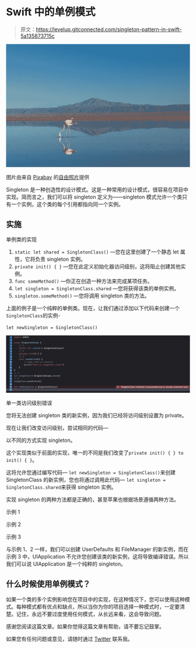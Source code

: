 # Swift 中的单例模式

> 原文：<https://levelup.gitconnected.com/singleton-pattern-in-swift-5a135873715c>

![](img/67c4c93c87b557084b1c2675979ac335.png)

图片由来自 [Pixabay](https://pixabay.com/?utm_source=link-attribution&utm_medium=referral&utm_campaign=image&utm_content=865297) 的[自由照片](https://pixabay.com/photos/?utm_source=link-attribution&utm_medium=referral&utm_campaign=image&utm_content=865297)提供

Singleton 是一种创造性的设计模式。这是一种常用的设计模式，很容易在项目中实现。简而言之，我们可以将 singleton 定义为——singleton 模式允许一个类只有一个实例，这个类的每个引用都指向同一个实例。

## **实施**

单例类的实现

1.  `static let shared = SingletonClass()` —您在这里创建了一个静态 let 属性，它将负责 singleton 实例。
2.  `private init() { }` —您在此定义初始化器访问级别，这将阻止创建其他实例。
3.  `func someMethod()` —你正在创造一种方法来完成某项任务。
4.  `let singleton = SingletonClass.shared` —您将获得该类的单例实例。
5.  `singleton.someMethod()` —您将调用 singleton 类的方法。

上面的例子是一个纯粹的单例类。现在，让我们通过添加以下代码来创建一个`SingletonClass`的实例-

`let newSingleton = SingletonClass()`

![](img/781cbd9c7f1ed2a3a6040c19744d5311.png)

单一类访问级别错误

您将无法创建 singleton 类的新实例，因为我们已经将访问级别设置为 private。

现在让我们改变访问级别，尝试相同的代码—

以不同的方式实现 singleton。

这个实现类似于前面的实现，唯一的不同是我们改变了`private init() { } to init() { }`。

这将允许您通过编写代码— `let newSingleton = SingletonClass()`来创建 SingletonClass 的新实例，您也将通过调用此代码— `let singleton = SingletonClass.shared`来获得 singleton 实例。

实现 singleton 的两种方法都是正确的，甚至苹果也根据场景遵循两种方法。

示例 1

示例 2

示例 3

与示例 1、2 一样，我们可以创建 UserDefaults 和 FileManager 的新实例，而在示例 3 中，UIApplication 不允许您创建该类的新实例，这将导致编译错误。所以我们可以说 UIApplication 是一个纯粹的 singleton。

## 什么时候使用单例模式？

如果一个类的多个实例影响您在项目中的实现，在这种情况下，您可以使用这种模式。每种模式都有优点和缺点，所以当你为你的项目选择一种模式时，一定要清楚。记住，永远不要过度使用任何模式，从长远来看，这会导致问题。

感谢您阅读这篇文章。如果你觉得这篇文章有帮助，请不要忘记鼓掌。

如果您有任何问题或意见，请随时通过 [Twitter](https://twitter.com/nomadicsheldon) 联系我。